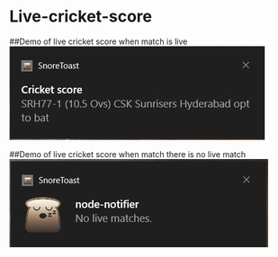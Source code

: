 # Live-cricket-score
##Demo of live cricket score when match is live
![Demo of live cricket score when match is live](https://github.com/ragpanv/Live-cricket-score/blob/main/screenshots/one.png.jpg?raw=true)

##Demo of live cricket score when match there is no live match
![Demo of live cricket score when match there is no live match](https://github.com/ragpanv/Live-cricket-score/blob/main/screenshots/two.png.jpg?raw=true)
